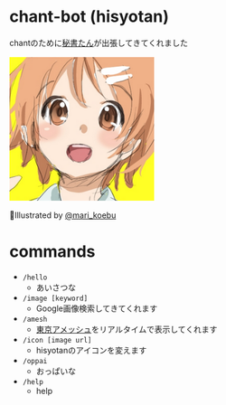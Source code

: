 chant-bot (hisyotan)
====================

chantのために[秘書たん](https://twitter.com/hisyotan)が出張してきてくれました

![hisyotan](https://raw.githubusercontent.com/otiai10/chant/master/public/img/hisyotan.png)

Illustrated by [@mari_koebu](https://twitter.com/mari_koebu)

commands
===================

- `/hello`
  - あいさつな
- `/image [keyword]`
  - Google画像検索してきてくれます
- `/amesh`
  - [東京アメッシュ](http://tokyo-ame.jwa.or.jp/)をリアルタイムで表示してくれます
- `/icon [image url]`
  - hisyotanのアイコンを変えます
- `/oppai`
  - おっぱいな
- `/help`
  - help
